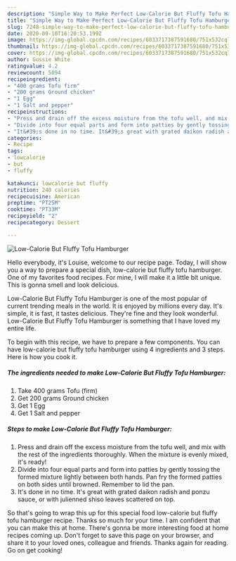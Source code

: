 ```yaml
---
description: "Simple Way to Make Perfect Low-Calorie But Fluffy Tofu Hamburger"
title: "Simple Way to Make Perfect Low-Calorie But Fluffy Tofu Hamburger"
slug: 7248-simple-way-to-make-perfect-low-calorie-but-fluffy-tofu-hamburger
date: 2020-09-10T16:20:53.199Z
image: https://img-global.cpcdn.com/recipes/6033717387591680/751x532cq70/low-calorie-but-fluffy-tofu-hamburger-recipe-main-photo.jpg
thumbnail: https://img-global.cpcdn.com/recipes/6033717387591680/751x532cq70/low-calorie-but-fluffy-tofu-hamburger-recipe-main-photo.jpg
cover: https://img-global.cpcdn.com/recipes/6033717387591680/751x532cq70/low-calorie-but-fluffy-tofu-hamburger-recipe-main-photo.jpg
author: Gussie White
ratingvalue: 4.2
reviewcount: 5094
recipeingredient:
- "400 grams Tofu firm"
- "200 grams Ground chicken"
- "1 Egg"
- "1 Salt and pepper"
recipeinstructions:
- "Press and drain off the excess moisture from the tofu well, and mix with the rest of the ingredients thoroughly. When the mixture is evenly mixed, it&#39;s ready!"
- "Divide into four equal parts and form into patties by gently tossing the formed mixture lightly between both hands. Pan fry the formed patties on both sides until browned. Remember to lid the pan."
- "It&#39;s done in no time. It&#39;s great with grated daikon radish and ponzu sauce, or with julienned shiso leaves scattered on top."
categories:
- Recipe
tags:
- lowcalorie
- but
- fluffy

katakunci: lowcalorie but fluffy 
nutrition: 240 calories
recipecuisine: American
preptime: "PT25M"
cooktime: "PT33M"
recipeyield: "2"
recipecategory: Dessert

---
```



![Low-Calorie But Fluffy Tofu Hamburger](https://img-global.cpcdn.com/recipes/6033717387591680/751x532cq70/low-calorie-but-fluffy-tofu-hamburger-recipe-main-photo.jpg)

Hello everybody, it's Louise, welcome to our recipe page. Today, I will show you a way to prepare a special dish, low-calorie but fluffy tofu hamburger. One of my favorites food recipes. For mine, I will make it a little bit unique. This is gonna smell and look delicious.

Low-Calorie But Fluffy Tofu Hamburger is one of the most popular of current trending meals in the world. It is enjoyed by millions every day. It's simple, it is fast, it tastes delicious. They're fine and they look wonderful. Low-Calorie But Fluffy Tofu Hamburger is something that I have loved my entire life.




To begin with this recipe, we have to prepare a few components. You can have low-calorie but fluffy tofu hamburger using 4 ingredients and 3 steps. Here is how you cook it.

<!--inarticleads1-->

##### The ingredients needed to make Low-Calorie But Fluffy Tofu Hamburger:

1. Take 400 grams Tofu (firm)
1. Get 200 grams Ground chicken
1. Get 1 Egg
1. Get 1 Salt and pepper




<!--inarticleads2-->

##### Steps to make Low-Calorie But Fluffy Tofu Hamburger:

1. Press and drain off the excess moisture from the tofu well, and mix with the rest of the ingredients thoroughly. When the mixture is evenly mixed, it&#39;s ready!
1. Divide into four equal parts and form into patties by gently tossing the formed mixture lightly between both hands. Pan fry the formed patties on both sides until browned. Remember to lid the pan.
1. It&#39;s done in no time. It&#39;s great with grated daikon radish and ponzu sauce, or with julienned shiso leaves scattered on top.




So that's going to wrap this up for this special food low-calorie but fluffy tofu hamburger recipe. Thanks so much for your time. I am confident that you can make this at home. There's gonna be more interesting food at home recipes coming up. Don't forget to save this page on your browser, and share it to your loved ones, colleague and friends. Thanks again for reading. Go on get cooking!
